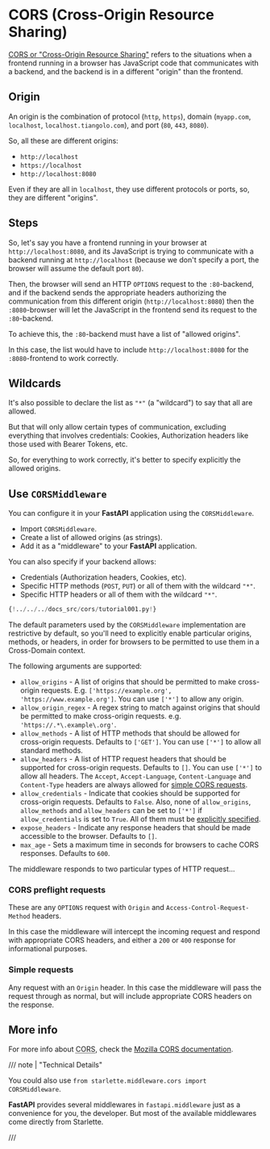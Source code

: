 # CORS (Cross-Origin Resource Sharing)

<a href="https://developer.mozilla.org/en-US/docs/Web/HTTP/CORS" class="external-link" target="_blank">CORS or "Cross-Origin Resource Sharing"</a> refers to the situations when a frontend running in a browser has JavaScript code that communicates with a backend, and the backend is in a different "origin" than the frontend.

## Origin

An origin is the combination of protocol (`http`, `https`), domain (`myapp.com`, `localhost`, `localhost.tiangolo.com`), and port (`80`, `443`, `8080`).

So, all these are different origins:

* `http://localhost`
* `https://localhost`
* `http://localhost:8080`

Even if they are all in `localhost`, they use different protocols or ports, so, they are different "origins".

## Steps

So, let's say you have a frontend running in your browser at `http://localhost:8080`, and its JavaScript is trying to communicate with a backend running at `http://localhost` (because we don't specify a port, the browser will assume the default port `80`).

Then, the browser will send an HTTP `OPTIONS` request to the `:80`-backend, and if the backend sends the appropriate headers authorizing the communication from this different origin (`http://localhost:8080`) then the `:8080`-browser will let the JavaScript in the frontend send its request to the `:80`-backend.

To achieve this, the `:80`-backend must have a list of "allowed origins".

In this case, the list would have to include `http://localhost:8080` for the `:8080`-frontend to work correctly.

## Wildcards

It's also possible to declare the list as `"*"` (a "wildcard") to say that all are allowed.

But that will only allow certain types of communication, excluding everything that involves credentials: Cookies, Authorization headers like those used with Bearer Tokens, etc.

So, for everything to work correctly, it's better to specify explicitly the allowed origins.

## Use `CORSMiddleware`

You can configure it in your **FastAPI** application using the `CORSMiddleware`.

* Import `CORSMiddleware`.
* Create a list of allowed origins (as strings).
* Add it as a "middleware" to your **FastAPI** application.

You can also specify if your backend allows:

* Credentials (Authorization headers, Cookies, etc).
* Specific HTTP methods (`POST`, `PUT`) or all of them with the wildcard `"*"`.
* Specific HTTP headers or all of them with the wildcard `"*"`.

```Python hl_lines="2  6-11  13-19"
{!../../../docs_src/cors/tutorial001.py!}
```

The default parameters used by the `CORSMiddleware` implementation are restrictive by default, so you'll need to explicitly enable particular origins, methods, or headers, in order for browsers to be permitted to use them in a Cross-Domain context.

The following arguments are supported:

* `allow_origins` - A list of origins that should be permitted to make cross-origin requests. E.g. `['https://example.org', 'https://www.example.org']`. You can use `['*']` to allow any origin.
* `allow_origin_regex` - A regex string to match against origins that should be permitted to make cross-origin requests. e.g. `'https://.*\.example\.org'`.
* `allow_methods` - A list of HTTP methods that should be allowed for cross-origin requests. Defaults to `['GET']`. You can use `['*']` to allow all standard methods.
* `allow_headers` - A list of HTTP request headers that should be supported for cross-origin requests. Defaults to `[]`. You can use `['*']` to allow all headers. The `Accept`, `Accept-Language`, `Content-Language` and `Content-Type` headers are always allowed for <a href="https://developer.mozilla.org/en-US/docs/Web/HTTP/CORS#simple_requests" class="external-link" rel="noopener" target="_blank">simple CORS requests</a>.
* `allow_credentials` - Indicate that cookies should be supported for cross-origin requests. Defaults to `False`. Also, none of `allow_origins`, `allow_methods` and `allow_headers` can be set to `['*']` if `allow_credentials` is set to `True`. All of them must be <a href="https://developer.mozilla.org/en-US/docs/Web/HTTP/CORS#credentialed_requests_and_wildcards" class="external-link" rel="noopener" target="_blank">explicitly specified</a>.
* `expose_headers` - Indicate any response headers that should be made accessible to the browser. Defaults to `[]`.
* `max_age` - Sets a maximum time in seconds for browsers to cache CORS responses. Defaults to `600`.

The middleware responds to two particular types of HTTP request...

### CORS preflight requests

These are any `OPTIONS` request with `Origin` and `Access-Control-Request-Method` headers.

In this case the middleware will intercept the incoming request and respond with appropriate CORS headers, and either a `200` or `400` response for informational purposes.

### Simple requests

Any request with an `Origin` header. In this case the middleware will pass the request through as normal, but will include appropriate CORS headers on the response.

## More info

For more info about <abbr title="Cross-Origin Resource Sharing">CORS</abbr>, check the <a href="https://developer.mozilla.org/en-US/docs/Web/HTTP/CORS" class="external-link" target="_blank">Mozilla CORS documentation</a>.

/// note | "Technical Details"

You could also use `from starlette.middleware.cors import CORSMiddleware`.

**FastAPI** provides several middlewares in `fastapi.middleware` just as a convenience for you, the developer. But most of the available middlewares come directly from Starlette.

///
